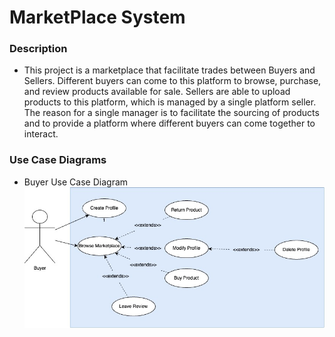 # MarketPlace System

### Description

- This project is a marketplace that facilitate trades between Buyers and Sellers. Different buyers can come to this platform to browse, purchase, and review products available for sale. Sellers are able to upload products to this platform, which is managed by a single platform seller. The reason for a single manager is to facilitate the sourcing of products and to provide a platform where different buyers can come together to interact.

### Use Case Diagrams

- Buyer Use Case Diagram
  ![Buyer Use Case Diagram](diagrams/BuyerUseCase.jpg)
